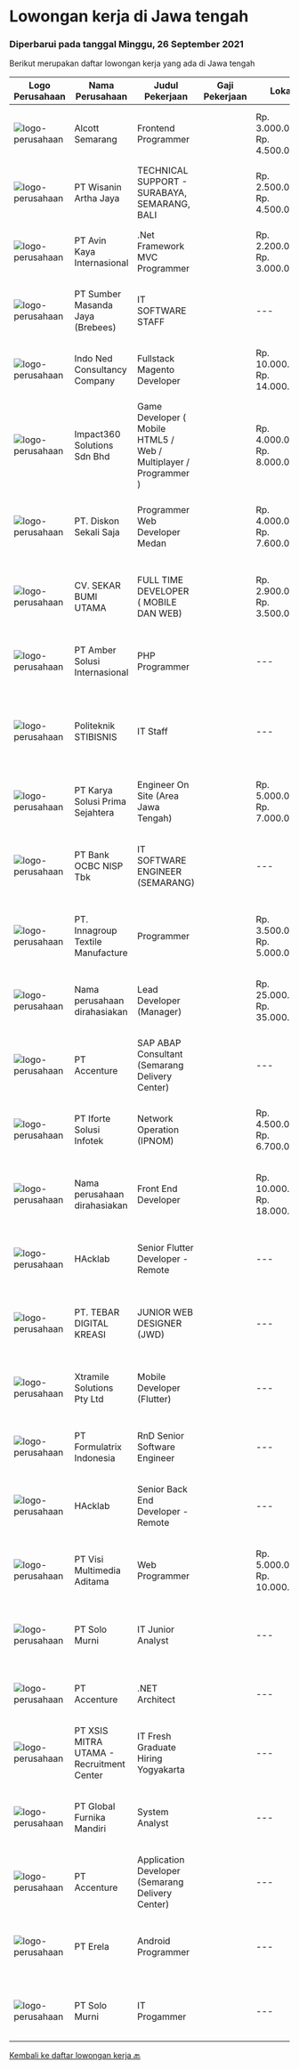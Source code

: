 
  # Lowongan kerja di Jawa tengah

  ### Diperbarui pada tanggal Minggu, 26 September 2021

  Berikut merupakan daftar lowongan kerja yang ada di Jawa tengah

  |Logo Perusahaan | Nama Perusahaan | Judul Pekerjaan | Gaji Pekerjaan | Lokasi | Deskripsi | Tanggal diunggah | Pranala |
  | -------------- | --------------- | --------------- | --------- | --------- | -------------- | ------- | ----------- |
  |![logo-perusahaan](https://image-service-cdn.seek.com.au/be69bfe23d748b4e89cc316dd2effc9a4f53d2cc/ee4dce1061f3f616224767ad58cb2fc751b8d2dc)|Alcott Semarang|Frontend Programmer||Rp. 3.000.000-Rp. 4.500.000|Semarang|Responsibilities : Translate designs into clean markup with HTML &amp; CSS Develop functional and appealing web and mobile-based applications based on...|Minggu, 26 September 2021|https://www.jobstreet.co.id/id/job/frontend-programmer-3639056?token=0~640073d8-51f6-409c-b3d7-1b4268acd4e5&sectionRank=1&jobId=jobstreet-id-job-3639056|
|![logo-perusahaan](https://image-service-cdn.seek.com.au/baab5fef8d61b88cc98204e98c07633534edabdc/ee4dce1061f3f616224767ad58cb2fc751b8d2dc)|PT Wisanin Artha Jaya|TECHNICAL SUPPORT - SURABAYA, SEMARANG, BALI||Rp. 2.500.000-Rp. 4.500.000|Surabaya|Technical Support : Surabaya, Semarang, and Bali.Please put the city that you apply on the CV.Specifically responsible for installation,...|Jumat, 24 September 2021|https://www.jobstreet.co.id/id/job/technical-support-surabaya-semarang-bali-3638664?token=0~640073d8-51f6-409c-b3d7-1b4268acd4e5&sectionRank=2&jobId=jobstreet-id-job-3638664|
|![logo-perusahaan](https://image-service-cdn.seek.com.au/bb72e50361f18b4bc526244170a7602c931526d0/ee4dce1061f3f616224767ad58cb2fc751b8d2dc)|PT Avin Kaya Internasional|.Net Framework MVC Programmer||Rp. 2.200.000-Rp. 3.000.000|Jawa Tengah|Persyaratan : Pendidikan minimal D3 atau S1 Teknik Informatika Lebih disukai memiliki pengalaman minimal 1 tahun di bidangnya, Fresh Graduate...|Jumat, 24 September 2021|https://www.jobstreet.co.id/id/job/net-framework-mvc-programmer-3629584?token=0~640073d8-51f6-409c-b3d7-1b4268acd4e5&sectionRank=3&jobId=jobstreet-id-job-3629584|
|![logo-perusahaan](https://image-service-cdn.seek.com.au/f3d7a39d1ee42e1f13ee2b824319815afdcb74eb/ee4dce1061f3f616224767ad58cb2fc751b8d2dc)|PT Sumber Masanda Jaya (Brebees)|IT SOFTWARE STAFF||---|Brebes|Kualifikasi : S1 Teknik Informatika / Teknik Komputer Menguasai VB atau VB. Net, C++, C# Memahami mengenai database Mampu menentukan prioritas...|Kamis, 23 September 2021|https://www.jobstreet.co.id/id/job/it-software-staff-3621987?token=0~640073d8-51f6-409c-b3d7-1b4268acd4e5&sectionRank=4&jobId=jobstreet-id-job-3621987|
|![logo-perusahaan](https://image-service-cdn.seek.com.au/0a642188b6f444564b4e7d0e61cdd79a37cdf0fa/ee4dce1061f3f616224767ad58cb2fc751b8d2dc)|Indo Ned Consultancy Company|Fullstack Magento Developer||Rp. 10.000.000-Rp. 14.000.000|Bali|Note: This job is not at IndoNed. You will be working for a Dutch company called U Digital (U B.V.) in Indonesia. U Digital is responsible for the...|Sabtu, 25 September 2021|https://www.jobstreet.co.id/id/job/fullstack-magento-developer-3625323?token=0~640073d8-51f6-409c-b3d7-1b4268acd4e5&sectionRank=5&jobId=jobstreet-id-job-3625323|
|![logo-perusahaan](https://image-service-cdn.seek.com.au/06b729438205195a03d4bcec08ce1ddd5d9c1576/ee4dce1061f3f616224767ad58cb2fc751b8d2dc)|Impact360 Solutions Sdn Bhd|Game Developer ( Mobile HTML5 / Web / Multiplayer / Programmer )||Rp. 4.000.000-Rp. 8.000.000|Aceh|We are hiring remote HTML5 game developers from all parts of Indonesia. If you have real experience building HTML5 games or applications, you're...|Jumat, 24 September 2021|https://www.jobstreet.co.id/id/job/game-developer-mobile-html5-web-multiplayer-programmer-4672691/origin/my?token=0~640073d8-51f6-409c-b3d7-1b4268acd4e5&sectionRank=6&jobId=jobstreet-my-job-4672691|
|![logo-perusahaan](https://image-service-cdn.seek.com.au/37da413d1d78b985b44db2cacac2517bee9e42db/ee4dce1061f3f616224767ad58cb2fc751b8d2dc)|PT. Diskon Sekali Saja|Programmer Web Developer  Medan||Rp. 4.000.000-Rp. 7.600.000|Sumatera Utara|# Paham php dan web development# Memiliki Team work effort# Kami memberikan benefit saham (esop) di perusahaan kami untuk kandidat yang tepat#...|Jumat, 24 September 2021|https://www.jobstreet.co.id/id/job/programmer-web-developer-medan-3628982?token=0~640073d8-51f6-409c-b3d7-1b4268acd4e5&sectionRank=7&jobId=jobstreet-id-job-3628982|
|![logo-perusahaan](https://image-service-cdn.seek.com.au/bb1828e6cd676475dfb7b227e5909c2b650b3a86/ee4dce1061f3f616224767ad58cb2fc751b8d2dc)|CV. SEKAR BUMI UTAMA|FULL TIME DEVELOPER ( MOBILE DAN WEB)||Rp. 2.900.000-Rp. 3.500.000|Semarang|Front End DeveloperKeahlian :1.     Menguasai web programming (PHP, HTML, JAVASCRIPT,CSS)2.     Memahami tentang DBMS ( Postgre, SQLserver atau...|Kamis, 23 September 2021|https://www.jobstreet.co.id/id/job/full-time-developer-mobile-dan-web-3627992?token=0~640073d8-51f6-409c-b3d7-1b4268acd4e5&sectionRank=8&jobId=jobstreet-id-job-3627992|
|![logo-perusahaan](https://us.123rf.com/450wm/pavelstasevich/pavelstasevich1811/pavelstasevich181101027/112815900-stock-vector-no-image-available-icon-flat-vector.jpg?ver=6)|PT Amber Solusi Internasional|PHP Programmer||---|Makassar|PHP ProgrammerRequirements: At least 5 years of solid hands-on experience in web development Required skills: MYSQL, CSS, HTML, Javascript, PHP...|Kamis, 23 September 2021|https://www.jobstreet.co.id/id/job/php-programmer-3637594?token=0~640073d8-51f6-409c-b3d7-1b4268acd4e5&sectionRank=9&jobId=jobstreet-id-job-3637594|
|![logo-perusahaan](https://image-service-cdn.seek.com.au/9b74a4e3eeaebab8d815899c42758cf2a72493dd/ee4dce1061f3f616224767ad58cb2fc751b8d2dc)|Politeknik STIBISNIS|IT Staff||---|Tegal|Lulusan S1: Teknik Komputer/Informatika/Sistem Informasi Memahami bahasa pemrograman (PHP/MySQL/HTML,etc) Menguasai jaringan/networking Berpengalaman...|Jumat, 24 September 2021|https://www.jobstreet.co.id/id/job/it-staff-3638582?token=0~640073d8-51f6-409c-b3d7-1b4268acd4e5&sectionRank=10&jobId=jobstreet-id-job-3638582|
|![logo-perusahaan](https://image-service-cdn.seek.com.au/bb0f2c313297f2db3d497466b95d7da85644edc0/ee4dce1061f3f616224767ad58cb2fc751b8d2dc)|PT Karya Solusi Prima Sejahtera|Engineer On Site (Area Jawa Tengah)||Rp. 5.000.000-Rp. 7.000.000|Jawa Tengah|Requirement : Candidate must possess at least Diploma, Bachelor's Degree in Engineering (Computer/Telecommunication), Computer Science/Information...|Jumat, 24 September 2021|https://www.jobstreet.co.id/id/job/engineer-on-site-area-jawa-tengah-3637742?token=0~640073d8-51f6-409c-b3d7-1b4268acd4e5&sectionRank=11&jobId=jobstreet-id-job-3637742|
|![logo-perusahaan](https://us.123rf.com/450wm/pavelstasevich/pavelstasevich1811/pavelstasevich181101027/112815900-stock-vector-no-image-available-icon-flat-vector.jpg?ver=6)|PT Bank OCBC NISP Tbk|IT SOFTWARE ENGINEER (SEMARANG)||---|Semarang|Membuat Spesifikasi teknis untuk masing-masing request dari user Melakukan coding program sesuai FSD (Functional Specification Design) Memberikan...|Rabu, 22 September 2021|https://www.jobstreet.co.id/id/job/it-software-engineer-semarang-3621851?token=0~640073d8-51f6-409c-b3d7-1b4268acd4e5&sectionRank=12&jobId=jobstreet-id-job-3621851|
|![logo-perusahaan](https://us.123rf.com/450wm/pavelstasevich/pavelstasevich1811/pavelstasevich181101027/112815900-stock-vector-no-image-available-icon-flat-vector.jpg?ver=6)|PT. Innagroup Textile Manufacture|Programmer||Rp. 3.500.000-Rp. 5.000.000|Jawa Tengah|Usia maksimal 35 tahun Pendidikan minimal S1 Teknik Informatika Pengalaman minimal 1 tahun sebagai IT programmer/full stack developer Paham dan...|Selasa, 21 September 2021|https://www.jobstreet.co.id/id/job/programmer-3634758?token=0~640073d8-51f6-409c-b3d7-1b4268acd4e5&sectionRank=13&jobId=jobstreet-id-job-3634758|
|![logo-perusahaan](https://us.123rf.com/450wm/pavelstasevich/pavelstasevich1811/pavelstasevich181101027/112815900-stock-vector-no-image-available-icon-flat-vector.jpg?ver=6)|Nama perusahaan dirahasiakan|Lead Developer (Manager)||Rp. 25.000.000-Rp. 35.000.000|Bali|Ensure that the team continues to deliver high-quality results that satisfy clients' and partners' web technology needs. Foster a culture of...|Kamis, 23 September 2021|https://www.jobstreet.co.id/id/job/lead-developer-manager-3636675?token=0~640073d8-51f6-409c-b3d7-1b4268acd4e5&sectionRank=14&jobId=jobstreet-id-job-3636675|
|![logo-perusahaan](https://image-service-cdn.seek.com.au/b7421b8f8728c12962b323fe7c97484c15d95994/ee4dce1061f3f616224767ad58cb2fc751b8d2dc)|PT Accenture|SAP ABAP Consultant (Semarang Delivery Center)||---|Semarang|Accenture is a leading global professional services company, providing a broad range of services in strategy and consulting, interactive, technology,...|Rabu, 22 September 2021|https://www.jobstreet.co.id/id/job/sap-abap-consultant-semarang-delivery-center-3626458?token=0~640073d8-51f6-409c-b3d7-1b4268acd4e5&sectionRank=15&jobId=jobstreet-id-job-3626458|
|![logo-perusahaan](https://image-service-cdn.seek.com.au/ce2f89bf532ebdf936db63b59d10600a0e084a98/ee4dce1061f3f616224767ad58cb2fc751b8d2dc)|PT Iforte Solusi Infotek|Network Operation (IPNOM)||Rp. 4.500.000-Rp. 6.700.000|Bandung|Responsibility: Technical visit customer internet conectivity in regional area Manager vendor MS Support HO team for handling problems in regional...|Selasa, 21 September 2021|https://www.jobstreet.co.id/id/job/network-operation-ipnom-3634033?token=0~640073d8-51f6-409c-b3d7-1b4268acd4e5&sectionRank=16&jobId=jobstreet-id-job-3634033|
|![logo-perusahaan](https://us.123rf.com/450wm/pavelstasevich/pavelstasevich1811/pavelstasevich181101027/112815900-stock-vector-no-image-available-icon-flat-vector.jpg?ver=6)|Nama perusahaan dirahasiakan|Front End Developer||Rp. 10.000.000-Rp. 18.000.000|Bali|Kandidat harus memiliki setidaknya Gelar Sarjana, Gelar Pasca Sarjana, Gelar Doktor di Teknik (Komputer/Telekomunikasi) atau setara. Setidaknya...|Rabu, 22 September 2021|https://www.jobstreet.co.id/id/job/front-end-developer-3635076?token=0~640073d8-51f6-409c-b3d7-1b4268acd4e5&sectionRank=17&jobId=jobstreet-id-job-3635076|
|![logo-perusahaan](https://image-service-cdn.seek.com.au/3bec079191df606cb874c830a3b6065cdd9a0c7f/ee4dce1061f3f616224767ad58cb2fc751b8d2dc)|HAcklab|Senior Flutter Developer - Remote||---|Jakarta Raya|On behalf of our clients, a Tech Company focusing on building scalable digital solutions to stimulate growth through technology. We are looking for...|Kamis, 23 September 2021|https://www.jobstreet.co.id/id/job/senior-flutter-developer-remote-3622336?token=0~640073d8-51f6-409c-b3d7-1b4268acd4e5&sectionRank=18&jobId=jobstreet-id-job-3622336|
|![logo-perusahaan](https://image-service-cdn.seek.com.au/720d5d4c1b7e49635499f61a024084cd3ded8f35/ee4dce1061f3f616224767ad58cb2fc751b8d2dc)|PT. TEBAR DIGITAL KREASI|JUNIOR WEB DESIGNER (JWD)||---|Surakarta|PT. TEBAR Digital Kreasi merupakan startup digital yang bergerak pada bidang pengembangan website, sistem web dan aplikasi di Kota Solo. Kami...|Kamis, 23 September 2021|https://www.jobstreet.co.id/id/job/junior-web-designer-jwd-3637215?token=0~640073d8-51f6-409c-b3d7-1b4268acd4e5&sectionRank=19&jobId=jobstreet-id-job-3637215|
|![logo-perusahaan](https://image-service-cdn.seek.com.au/886dbb766c5bd832cea6f1bb5b5374b094ca8917/ee4dce1061f3f616224767ad58cb2fc751b8d2dc)|Xtramile Solutions Pty Ltd|Mobile Developer (Flutter)||---|Bali|Innovative job opportunity offering a high salary package, attractive bonus remuneration and full remote working arrangement. This role will help...|Rabu, 22 September 2021|https://www.jobstreet.co.id/id/job/mobile-developer-flutter-3635106?token=0~640073d8-51f6-409c-b3d7-1b4268acd4e5&sectionRank=20&jobId=jobstreet-id-job-3635106|
|![logo-perusahaan](https://image-service-cdn.seek.com.au/3fe11e0a9e6ce117e7b36170e1750cf68c13eaba/ee4dce1061f3f616224767ad58cb2fc751b8d2dc)|PT Formulatrix Indonesia|RnD Senior Software Engineer||---|Salatiga|Job Description: Understanding best coding practices and designing thoughtful coding patterns Analyzing problems and proposing an implementation to...|Kamis, 23 September 2021|https://www.jobstreet.co.id/id/job/rnd-senior-software-engineer-3636469?token=0~640073d8-51f6-409c-b3d7-1b4268acd4e5&sectionRank=21&jobId=jobstreet-id-job-3636469|
|![logo-perusahaan](https://image-service-cdn.seek.com.au/3bec079191df606cb874c830a3b6065cdd9a0c7f/ee4dce1061f3f616224767ad58cb2fc751b8d2dc)|HAcklab|Senior Back End Developer - Remote||---|Jakarta Raya|On behalf of our client, a Tech Company focusing on building scalable digital solutions to stimulate growth through technology. We are looking for...|Kamis, 23 September 2021|https://www.jobstreet.co.id/id/job/senior-back-end-developer-remote-3622294?token=0~640073d8-51f6-409c-b3d7-1b4268acd4e5&sectionRank=22&jobId=jobstreet-id-job-3622294|
|![logo-perusahaan](https://image-service-cdn.seek.com.au/b8528c389ba1b59ec14f571684d5a518b5b2a7b1/ee4dce1061f3f616224767ad58cb2fc751b8d2dc)|PT Visi Multimedia Aditama|Web Programmer||Rp. 5.000.000-Rp. 10.000.000|Jawa Timur|Requirements: Candidate must possess at least a Diploma, Bachelor's Degree, Art/ Design/ Creative Multimedia, Computer Science/Information Technology,...|Selasa, 21 September 2021|https://www.jobstreet.co.id/id/job/web-programmer-3634085?token=0~640073d8-51f6-409c-b3d7-1b4268acd4e5&sectionRank=23&jobId=jobstreet-id-job-3634085|
|![logo-perusahaan](https://image-service-cdn.seek.com.au/765b4af217efb248167068f461754ea0997668ff/ee4dce1061f3f616224767ad58cb2fc751b8d2dc)|PT Solo Murni|IT Junior Analyst||---|Jawa Tengah|Melakukan analisa proses bisnis di lingkungan kerja PT Solo Murni. Melakukan analisa kebutuhan database. Melakukan penyusunan struktur database (jika...|Sabtu, 18 September 2021|https://www.jobstreet.co.id/id/job/it-junior-analyst-3632253?token=0~640073d8-51f6-409c-b3d7-1b4268acd4e5&sectionRank=24&jobId=jobstreet-id-job-3632253|
|![logo-perusahaan](https://image-service-cdn.seek.com.au/b7421b8f8728c12962b323fe7c97484c15d95994/ee4dce1061f3f616224767ad58cb2fc751b8d2dc)|PT Accenture|.NET Architect||---|Semarang|About AccentureAccenture is a global professional services company with leading capabilities in digital, cloud, and security. Combining unmatched...|Senin, 20 September 2021|https://www.jobstreet.co.id/id/job/net-architect-3633497?token=0~640073d8-51f6-409c-b3d7-1b4268acd4e5&sectionRank=25&jobId=jobstreet-id-job-3633497|
|![logo-perusahaan](https://image-service-cdn.seek.com.au/fa12dd378bd230f83b9ccd636b4121ebbb347455/ee4dce1061f3f616224767ad58cb2fc751b8d2dc)|PT XSIS MITRA UTAMA - Recruitment Center|IT Fresh Graduate Hiring Yogyakarta||---|Jawa Tengah|If you have intense intellectual curiosity, self-motivated and proactive, you’ll enjoy working every day on our Engineering team. Submit your resume...|Senin, 20 September 2021|https://www.jobstreet.co.id/id/job/it-fresh-graduate-hiring-yogyakarta-3633453?token=0~640073d8-51f6-409c-b3d7-1b4268acd4e5&sectionRank=26&jobId=jobstreet-id-job-3633453|
|![logo-perusahaan](https://us.123rf.com/450wm/pavelstasevich/pavelstasevich1811/pavelstasevich181101027/112815900-stock-vector-no-image-available-icon-flat-vector.jpg?ver=6)|PT Global Furnika Mandiri|System Analyst||---|Semarang|SYSTEM ANALYSTJob Requirements:•   Bachelor’s Degree in Computer Science / Information Technology•   Having experiences as IT Business Analyst for...|Sabtu, 18 September 2021|https://www.jobstreet.co.id/id/job/system-analyst-3632177?token=0~640073d8-51f6-409c-b3d7-1b4268acd4e5&sectionRank=27&jobId=jobstreet-id-job-3632177|
|![logo-perusahaan](https://image-service-cdn.seek.com.au/b7421b8f8728c12962b323fe7c97484c15d95994/ee4dce1061f3f616224767ad58cb2fc751b8d2dc)|PT Accenture|Application Developer (Semarang Delivery Center)||---|Semarang|About AccentureAccenture is a global professional services company with leading capabilities in digital, cloud and security. Combining unmatched...|Senin, 20 September 2021|https://www.jobstreet.co.id/id/job/application-developer-semarang-delivery-center-3632480?token=0~640073d8-51f6-409c-b3d7-1b4268acd4e5&sectionRank=28&jobId=jobstreet-id-job-3632480|
|![logo-perusahaan](https://image-service-cdn.seek.com.au/cc8d8c9f0ba1f73a44b17955bdd729eab0a12a93/ee4dce1061f3f616224767ad58cb2fc751b8d2dc)|PT Erela|Android Programmer||---|Semarang|Kualifikasi: Minimal S1 Teknik Informatika Menguasai Android Studio, Java, JSON,PHP Menguasai HTML, CSS, Javascript, Jquery Menguasai teknik...|Senin, 20 September 2021|https://www.jobstreet.co.id/id/job/android-programmer-3632635?token=0~640073d8-51f6-409c-b3d7-1b4268acd4e5&sectionRank=29&jobId=jobstreet-id-job-3632635|
|![logo-perusahaan](https://image-service-cdn.seek.com.au/765b4af217efb248167068f461754ea0997668ff/ee4dce1061f3f616224767ad58cb2fc751b8d2dc)|PT Solo Murni|IT Progammer||---|Jawa Tengah|Kualifikasi: Minimal S1 Teknik Informatika, dengan IPK minimal 3,2 Pengalaman kerja di bidang yang sama minimal 1 tahun, fresh graduate diperbolehkan...|Jumat, 17 September 2021|https://www.jobstreet.co.id/id/job/it-progammer-3616712?token=0~640073d8-51f6-409c-b3d7-1b4268acd4e5&sectionRank=30&jobId=jobstreet-id-job-3616712|


  [Kembali ke daftar lowongan kerja 🔙](../README.md#daftar-lowongan-kerja)
  